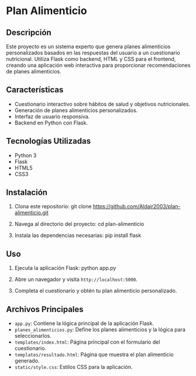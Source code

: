 # Plan Alimenticio

## Descripción
Este proyecto es un sistema experto que genera planes alimenticios personalizados basados en las respuestas del usuario a un cuestionario nutricional. Utiliza Flask como backend, HTML y CSS para el frontend, creando una aplicación web interactiva para proporcionar recomendaciones de planes alimenticios.

## Características
- Cuestionario interactivo sobre hábitos de salud y objetivos nutricionales.
- Generación de planes alimenticios personalizados.
- Interfaz de usuario responsiva.
- Backend en Python con Flask.

## Tecnologías Utilizadas
- Python 3
- Flask
- HTML5
- CSS3

## Instalación
1. Clona este repositorio:
git clone https://github.com/Aldair2003/plan-alimenticio.git

2. Navega al directorio del proyecto:
cd plan-alimenticio

3. Instala las dependencias necesarias:
pip install flask

## Uso
1. Ejecuta la aplicación Flask:
python app.py

2. Abre un navegador y visita `http://localhost:5000`.
3. Completa el cuestionario y obtén tu plan alimenticio personalizado.

## Archivos Principales
- `app.py`: Contiene la lógica principal de la aplicación Flask.
- `planes_alimenticios.py`: Define los planes alimenticios y la lógica para seleccionarlos.
- `templates/index.html`: Página principal con el formulario del cuestionario.
- `templates/resultado.html`: Página que muestra el plan alimenticio generado.
- `static/style.css`: Estilos CSS para la aplicación.

